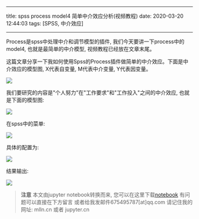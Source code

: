 
---

title: spss process model4 简单中介效应分析(视频教程)
date: 2020-03-20 12:44:03
tags: [SPSS, 中介效应]

---


Process是spss中处理中介和调节模型的插件, 我们今天要讲一下process中的model4, 也就是最简单的中介模型, 视频教程已经放在文章末尾。



<!--more-->

这篇文章分享一下我如何使用Spss的Process插件做简单的中介效应。下面是中介效应的模型图,
X代表自变量, M代表中介变量, Y代表因变量。

<img src="images/model4.png" class="img-thumbnail">

我们要研究的内容是"个人努力"在"工作要求"和"工作投入"之间的中介效应, 也就是下面的模型图:

<img src="images/model4-theory.png">

在spss中的菜单:

<img src="images/process-menue.png">

具体的配置为:

<img src="images/model4-setups.png">

结果输出:

<img src="images/model4-outcome.png">



> **注意**
> 本文由jupyter notebook转换而来, 您可以在这里下载[notebook](spss-process-model4-简单中介效应分析.ipynb)
> 有问题可以直接在下方留言
> 或者给我发邮件675495787[at]qq.com
> 请记住我的网址: mlln.cn 或者 jupyter.cn
